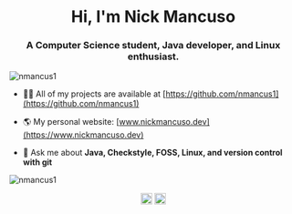 <h1 align="center">Hi, I'm Nick Mancuso</h1>
<h3 align="center">A Computer Science student, Java developer, and Linux enthusiast.</h3>
<p align="left"> <img src="https://komarev.com/ghpvc/?username=nmancus1" alt="nmancus1" /> </p>

- 👨‍💻 All of my projects are available at [https://github.com/nmancus1](https://github.com/nmancus1)

- 🌎 My personal website: [www.nickmancuso.dev](https://www.nickmancuso.dev)

- 💬 Ask me about **Java, Checkstyle, FOSS, Linux, and version control with git**

<img src="https://github-readme-stats.vercel.app/api?username=nmancus1&show_icons=true" alt="nmancus1" /> </p>

<p align="center">
<a href="https://www.linkedin.com/in/nick-mancuso-961352170?lipi=urn%3ali%3apage%3ad_flagship3_profile_view_base_contact_details%3b0zpnntttrto6gr1dldgc%2bg%3d%3d" target="blank"><img align="center" src="https://cdn.jsdelivr.net/npm/simple-icons@3.0.1/icons/linkedin.svg" alt="https://www.linkedin.com/in/nick-mancuso-961352170?lipi=urn%3ali%3apage%3ad_flagship3_profile_view_base_contact_details%3b0zpnntttrto6gr1dldgc%2bg%3d%3d" height="20" width="20" /></a>
<a href="https://stackoverflow.com/users/13160102/nick-mancuso" target="blank"><img align="center" src="https://cdn.jsdelivr.net/npm/simple-icons@3.0.1/icons/stackoverflow.svg" alt="https://stackoverflow.com/users/13160102/nick-mancuso" height="20" width="20" /></a>
</p>
